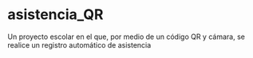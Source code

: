 # asistencia_QR
Un proyecto escolar en el que, por medio de un código QR y cámara, se realice un registro automático de asistencia
